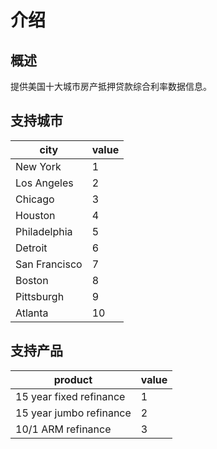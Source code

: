 # 介绍

## 概述

提供美国十大城市房产抵押贷款综合利率数据信息。

## 支持城市

| city          | value |
| ------------- | ----- |
| New York      | 1     |
| Los Angeles   | 2     |
| Chicago       | 3     |
| Houston       | 4     |
| Philadelphia  | 5     |
| Detroit       | 6     |
| San Francisco | 7     |
| Boston        | 8     |
| Pittsburgh    | 9     |
| Atlanta       | 10    |

## 支持产品

| product                 | value |
| ----------------------- | ----- |
| 15 year fixed refinance | 1     |
| 15 year jumbo refinance | 2     |
| 10/1 ARM refinance      | 3     |